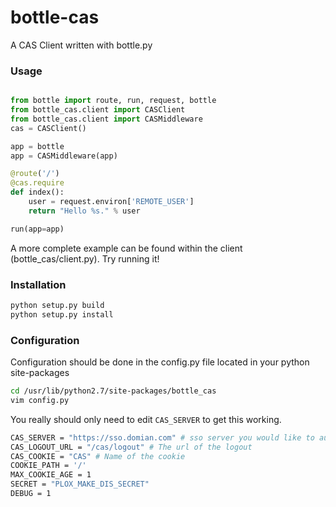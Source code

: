 bottle-cas
==========

A CAS Client written with bottle.py

### Usage
```python

from bottle import route, run, request, bottle
from bottle_cas.client import CASClient
from bottle_cas.client import CASMiddleware
cas = CASClient()

app = bottle
app = CASMiddleware(app)

@route('/')
@cas.require
def index():
    user = request.environ['REMOTE_USER']
    return "Hello %s." % user

run(app=app)
```
A more complete example can be found within the client (bottle_cas/client.py). Try running it!

### Installation
```bash
python setup.py build
python setup.py install
```
### Configuration
Configuration should be done in the config.py file located in your python site-packages
```bash
cd /usr/lib/python2.7/site-packages/bottle_cas
vim config.py
```

You really should only need to edit `CAS_SERVER` to get this working.
```bash
CAS_SERVER = "https://sso.domian.com" # sso server you would like to auth against
CAS_LOGOUT_URL = "/cas/logout" # The url of the logout
CAS_COOKIE = "CAS" # Name of the cookie
COOKIE_PATH = '/'
MAX_COOKIE_AGE = 1
SECRET = "PLOX_MAKE_DIS_SECRET"
DEBUG = 1
```



